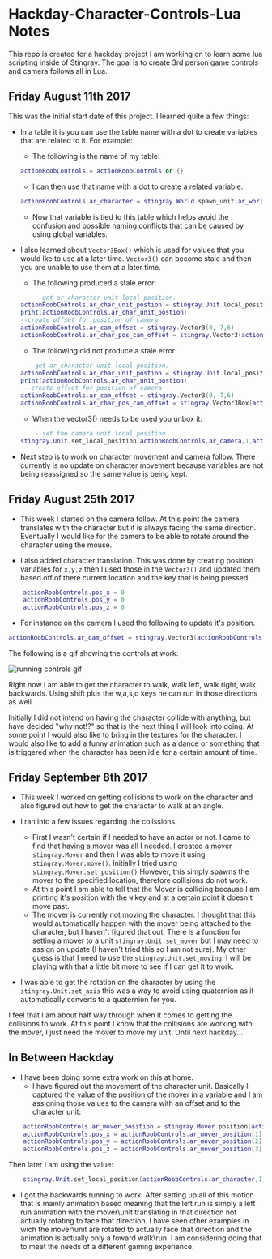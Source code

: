 # Hackday-Character-Controls-Lua Notes
This repo is created for a hackday project I am working on to learn some lua scripting inside of Stingray. The goal is to create 3rd person game controls and camera follows all in Lua.

## Friday August 11th 2017
 
This was the initial start date of this project. I learned quite a few things:

* In a table it is you can use the table name with a dot to create variables that are related to it. For example:
    * The following is the name of my table:
    ```lua
    actionRoobControls = actionRoobControls or {}
    ```


    * I can then use that name with a dot to create a related variable:
    ```lua
    actionRoobControls.ar_character = stingray.World.spawn_unit(ar_world, "content/models/character/actionRoob/actionRoobStingrayScale", stingray.Vector3(0,0,0))
    ```

    * Now that variable is tied to this table which helps avoid the confusion and possible naming conflicts that can be caused by using global variables.

* I also learned about `Vector3Box()` which is used for values that you would lke to use at a later time. `Vector3()` can become stale and then you are unable to use them at a later time.
    * The following produced a stale error:
    ```lua
        --get ar_character unit local position.
    actionRoobControls.ar_char_unit_postion = stingray.Unit.local_position(actionRoobControls.ar_character,1)
    print(actionRoobControls.ar_char_unit_postion)
    --create offset for position of camera
    actionRoobControls.ar_cam_offset = stingray.Vector3(0,-7,6)
    actionRoobControls.ar_char_pos_cam_offset = stingray.Vector3(actionRoobControls.ar_char_unit_postion + actionRoobControls.ar_cam_offset)
    ```
    * The following did not produce a stale error:
    ```lua
      --get ar_character unit local position.
    actionRoobControls.ar_char_unit_postion = stingray.Unit.local_position(actionRoobControls.ar_character,1)
    print(actionRoobControls.ar_char_unit_postion)
     --create offset for position of camera
    actionRoobControls.ar_cam_offset = stingray.Vector3(0,-7,6)
    actionRoobControls.ar_char_pos_cam_offset = stingray.Vector3Box(actionRoobControls.ar_char_unit_postion + actionRoobControls.ar_cam_offset)
    ```
    * When the vector3() needs to be used you unbox it:
    ```lua
        --set the camera unit local position
    stingray.Unit.set_local_position(actionRoobControls.ar_camera,1,actionRoobControls.ar_char_pos_cam_offset:unbox())
    ```
* Next step is to work on character movement and camera follow. There currently is no update on character movement because variables are not being reassigned so the same value is being kept.

## Friday August 25th 2017

* This week I started on the camera follow. At this point the camera translates with the character but it is always facing the same direction. Eventually I would like for the camera to be able to rotate around the character using the mouse.

* I also added character translation. This was done by creating position variables for `x,y,z` then I used those in the `Vector3()` and updated them based off of there current location and the key that is being pressed:
```lua
    actionRoobControls.pos_x = 0
    actionRoobControls.pos_y = 0
    actionRoobControls.pos_z = 0
```
* For instance on the camera I used the following to update it's position.

```lua
actionRoobControls.ar_cam_offset = stingray.Vector3(actionRoobControls.pos_x,actionRoobControls.pos_y -7,actionRoobControls.pos_z +6)
```
The following is a gif showing the controls at work:

![running controls gif][logo]

[logo]: https://github.com/santosd/Hackday-Character-Controls-Lua/blob/master/images/gifs/LUA_animControllerHackday01.gif "Logo Title Text 2"

Right now I am able to get the character to walk, walk left, walk right, walk backwards. Using shift plus the w,a,s,d keys he can run in those directions as well.

Initially I did not intend on having the character collide with anything, but have decided "why not!?" so that is the next thing I will look into doing. At some point I would also like to bring in the textures for the character. I would also like to add a funny animation such as a dance or something that is triggered when the character has been idle for a certain amount of time.

## Friday September 8th 2017

* This week I worked on getting collisions to work on the character and also figured out how to get the character to walk at an angle.

* I ran into a few issues regarding the collssions.
    * First I wasn't certain if I needed to have an actor or not. I came to find that having a mover was all I needed. I created a mover `stingray.Mover` and then I was able to move it using `stingray.Mover.move()`. Initially I tried using `stingray.Mover.set_position()` However, this simply spawns the mover to the specified location, therefore collisions do not work.
    * At this point I am able to tell that the Mover is colliding because I am printing it's position with the `W` key and at a certain point it doesn't move past.
    * The mover is currently not moving the character. I thought that this would automatically happen with the mover being attached to the character, but I haven't figured that out. There is a function for setting a mover to a unit `stingray.Unit.set_mover` but I may need to assign on update (I haven't tried this so I am not sure). My other guess is that I need to use the `stingray.Unit.set_moving`. I will be playing with that a little bit more to see if I can get it to work.

* I was able to get the rotation on the character by using the `stingray.Unit.set_axis` this was a way to avoid using quaternion as it automatically converts to a quaternion for you.

I feel that I am about half way through when it comes to getting the collisions to work. At this point I know that the collisions are working with the mover, I just need the mover to move my unit. Until next hackday...

## In Between Hackday

* I have been doing some extra work on this at home.
    * I have figured out the movement of the character unit. Basically I captured the value of the position of the mover in a variable and I am assigning those values to the camera with an offset and to the character unit:

```lua
    actionRoobControls.ar_mover_position = stingray.Mover.position(actionRoobControls.ar_mover)
    actionRoobControls.pos_x = actionRoobControls.ar_mover_position[1]
    actionRoobControls.pos_y = actionRoobControls.ar_mover_position[2]
    actionRoobControls.pos_z = actionRoobControls.ar_mover_position[3]
```
Then later I am using the value:

```lua
    stingray.Unit.set_local_position(actionRoobControls.ar_character,1,stingray.Vector3(actionRoobControls.pos_x,actionRoobControls.pos_y,actionRoobControls.pos_z))
```
* I got the backwards running to work. After setting up all of this motion that is mainly animation based meaning that the left run is simply a left run animation with the mover\unit translating in that direction not actually rotating to face that direction. I have seen other examples in wich the mover\unit are rotated to actually face that direction and the animation is actually only a foward walk\run. I am considering doing that to meet the needs of a different gaming experience.
